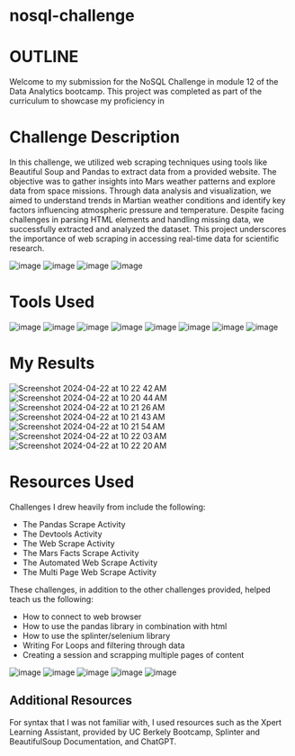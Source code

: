 # nosql-challenge
# OUTLINE


Welcome to my submission for the NoSQL Challenge in module 12 of the Data Analytics bootcamp. This project was completed as part of the curriculum to showcase my proficiency in 


# Challenge Description
In this challenge, we utilized web scraping techniques using tools like Beautiful Soup and Pandas to extract data from a provided website. The objective was to gather insights into Mars weather patterns and explore data from space missions. Through data analysis and visualization, we aimed to understand trends in Martian weather conditions and identify key factors influencing atmospheric pressure and temperature. Despite facing challenges in parsing HTML elements and handling missing data, we successfully extracted and analyzed the dataset. This project underscores the importance of web scraping in accessing real-time data for scientific research. 

![image](https://github.com/erinengle2024/web-scraping-challenge/assets/158017994/e3d3cae9-a1d1-44cd-87b2-5a749686ae74)
![image](https://github.com/erinengle2024/web-scraping-challenge/assets/158017994/2fbbfa73-36f1-49a7-9e8c-7a7012ceb945)
![image](https://github.com/erinengle2024/web-scraping-challenge/assets/158017994/243eda73-a36f-43b2-ab3d-15bb3e77ac68)
![image](https://github.com/erinengle2024/web-scraping-challenge/assets/158017994/a6bafd57-e146-4c00-98dd-68373a495af8)







# Tools Used

![image](https://github.com/erinengle2024/python-challenge/assets/158017994/af2a5777-dbe6-4ba7-9bc5-70c93b2354da)
![image](https://github.com/erinengle2024/web-scraping-challenge/assets/158017994/afb2a124-27eb-4ddb-ad3a-2694b645c7f1)
![image](https://github.com/erinengle2024/web-scraping-challenge/assets/158017994/51f91ce4-e15e-4707-969b-81a9bbf1f83c)
![image](https://github.com/erinengle2024/web-scraping-challenge/assets/158017994/198f1ba5-fe99-4466-af25-9b7497bec1fc)
![image](https://github.com/erinengle2024/web-scraping-challenge/assets/158017994/caee63b7-f3c7-4d9f-978f-e4b574df3b5e)
![image](https://github.com/erinengle2024/web-scraping-challenge/assets/158017994/336e3dcb-432a-46fb-a58f-30c61a736374)
![image](https://github.com/erinengle2024/web-scraping-challenge/assets/158017994/06c45e70-1af8-4afb-aad8-49c7de62ac4b)
 ![image](https://github.com/erinengle2024/python-challenge/assets/158017994/049eecce-046b-476a-bbab-c1f031a24fff)







  
  # My Results
![Screenshot 2024-04-22 at 10 22 42 AM](https://github.com/erinengle2024/web-scraping-challenge/assets/158017994/1c7c51d4-1b31-4376-b784-bc32e9c423ac)
![Screenshot 2024-04-22 at 10 20 44 AM](https://github.com/erinengle2024/web-scraping-challenge/assets/158017994/272fdc55-cc79-4149-b402-b8038eff2f2c)
![Screenshot 2024-04-22 at 10 21 26 AM](https://github.com/erinengle2024/web-scraping-challenge/assets/158017994/821e8a46-8a23-49f2-ad5d-78da5dc4785b)
![Screenshot 2024-04-22 at 10 21 43 AM](https://github.com/erinengle2024/web-scraping-challenge/assets/158017994/947339f1-ffc8-49c6-b202-bc261dabca0c)
![Screenshot 2024-04-22 at 10 21 54 AM](https://github.com/erinengle2024/web-scraping-challenge/assets/158017994/4e6ed0b7-e080-431c-b13a-f493e2b4499c)
![Screenshot 2024-04-22 at 10 22 03 AM](https://github.com/erinengle2024/web-scraping-challenge/assets/158017994/0a0836c7-87e9-4f40-87d9-b8f0a46e6d6d)
![Screenshot 2024-04-22 at 10 22 20 AM](https://github.com/erinengle2024/web-scraping-challenge/assets/158017994/783d1b11-3e7f-4a3f-98f4-c0d9054c0f74)





# Resources Used

Challenges I drew heavily from include the following:
 - The Pandas Scrape Activity
 - The Devtools Activity
 - The Web Scrape Activity
 - The Mars Facts Scrape Activity
 - The Automated Web Scrape Activity
 - The Multi Page Web Scrape Activity


These challenges, in addition to the other challenges provided, helped teach us the following:
- How to connect to web browser
- How to use the pandas library in combination with html
- How to use the splinter/selenium library
- Writing For Loops and filtering through data
- Creating a session and scrapping multiple pages of content

 
![image](https://github.com/erinengle2024/web-scraping-challenge/assets/158017994/3ad92922-297d-4f1c-bfba-45e0a96756ad)
![image](https://github.com/erinengle2024/web-scraping-challenge/assets/158017994/c973213b-425e-4512-ab1c-8e9f86798ffc)
![image](https://github.com/erinengle2024/web-scraping-challenge/assets/158017994/dc2a6a03-bbea-4ff3-89ec-aa2b7f2d35b9)
![image](https://github.com/erinengle2024/web-scraping-challenge/assets/158017994/2b0cdd5b-df71-4141-a56c-85b40c8c8a7a)
![image](https://github.com/erinengle2024/web-scraping-challenge/assets/158017994/f741a57e-b926-4c39-b23e-f3f30161d67d)





 ## Additional Resources
For syntax that I was not familiar with, I used resources such as the Xpert Learning Assistant, provided by UC Berkely Bootcamp, Splinter and BeautifulSoup Documentation, and ChatGPT.  
